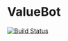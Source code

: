 # ValueBot

[![Build Status](https://travis-ci.org/terzim/ValueBot.svg?branch=master)](https://travis-ci.org/terzim/ValueBot)
